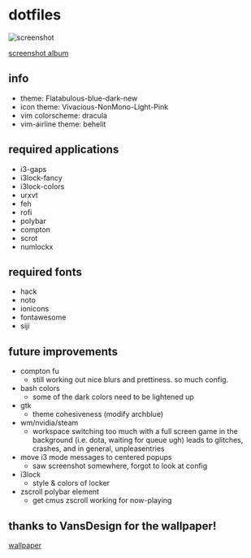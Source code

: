 # dotfiles

![screenshot](http://i.imgur.com/PpsgzjO.png)

[screenshot album](https://imgur.com/a/fGqVk)

## info
* theme: Flatabulous-blue-dark-new
* icon theme: Vivacious-NonMono-Light-Pink
* vim colorscheme: dracula
* vim-airline theme: behelit

## required applications
* i3-gaps
* i3lock-fancy
* i3lock-colors
* urxvt
* feh
* rofi 
* polybar 
* compton
* scrot
* numlockx

## required fonts
* hack
* noto
* ionicons
* fontawesome
* siji

## future improvements
* compton fu
  - still working out nice blurs and prettiness. so much config.
* bash colors
  - some of the dark colors need to be lightened up
* gtk
  - theme cohesiveness (modify archblue)
* wm/nvidia/steam
  - workspace switching too much with a full screen game in the background (i.e. dota, waiting for queue ugh) leads to glitches, crashes, and in general, unpleasentries 
* move i3 mode messages to centered popups
  -  saw screenshot somewhere, forgot to look at config 
* i3lock
  - style & colors of locker
* zscroll polybar element
  - get cmus zscroll working for now-playing

## thanks to VansDesign for the wallpaper!
[wallpaper](https://www.reddit.com/r/wallpapers/comments/5jzzir/low_poly_wall_i_created_inspired_by_a_game_called/)
